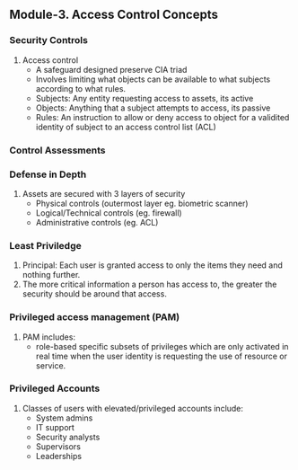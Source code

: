 ## Module-3. Access Control Concepts

### Security Controls
1. Access control 
	- A safeguard designed preserve CIA triad 
	- Involves limiting what objects can be available to what subjects according to what rules.
	- Subjects: Any entity requesting access to assets, its active
	- Objects: Anything that a subject attempts to access, its passive
	- Rules: An instruction to allow or deny access to object for a validited identity of subject to an access control list (ACL)
### Control Assessments
### Defense in Depth
1. Assets are secured with 3 layers of security
	- Physical controls (outermost layer eg. biometric scanner)
	- Logical/Technical controls (eg. firewall)
	- Administrative controls (eg. ACL)
	
### Least Priviledge
1. Principal: Each user is granted access to only the items they need and nothing further.
2. The more critical information a person has access to, the greater the security should be around that access.

### Privileged access management (PAM)
1. PAM includes:
	- role-based specific subsets of privileges which are only activated in real time when the user identity is requesting the use of resource or service.
### Privileged Accounts
1. Classes of users with elevated/privileged accounts include:
	- System admins
	- IT support
	- Security analysts
 	- Supervisors
	- Leaderships
